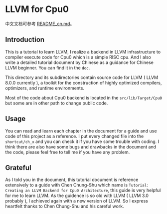 # LLVM for Cpu0

中文文档可参考 [README\_cn.md](https://github.com/P2Tree/LLVM_for_cpu0/blob/main/README_cn.md)。

## Introduction

This is a tutorial to learn LLVM, I realize a backend in LLVM infrastructure to compiler execute code for Cpu0 which is a simple RISC cpu. And I also write a detailed tutorial document by Chinese as a guidance for Chinese LLVM beginner. You can find it in the `doc`.

This directory and its subdirectories contain source code for LLVM \( LLVM 8.0.0 currently \), a toolkit for the construction of highly optimized compilers, optimizers, and runtime environments.

Most of the code about Cpu0 backend is located in the `src/lib/Target/Cpu0` but some are in other path to change public code.

## Usage

You can read and learn each chapter in the document for a guide and use code of this project as a reference. I put every changed file into the `shortcut/ch_x` and you can check it if you have some trouble with coding. I think there are also have some bugs and drawbacks in the document and the code, please feel free to tell me if you have any problem.

## Grateful

As I told you in the document, this tutorial document is reference extensively to a guide with Chen Chung-Shu which name is `Tutorial: Creating an LLVM Backend for Cpu0 Architecture`, this guide is very helpful for me to learn LLVM. As the guidence is so old with LLVM \( LLVM 3.0 probably \), I achieved again with a new version of LLVM. So I express heartfelt thanks to Chen Chung-Shu and his careful work.

